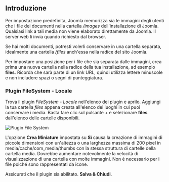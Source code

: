<!-- Filename: J6.x:Media_File_Locations / Display title: Posizioni dei File Multimediali -->

## Introduzione

Per impostazione predefinita, Joomla memorizza sia le immagini degli utenti che i file dei documenti nella cartella */images* dell'installazione di Joomla. Qualsiasi link a tali media non viene elaborato direttamente da Joomla. Il server web li invia quando richiesto dal browser.

Se hai molti documenti, potresti volerli conservare in una cartella separata, idealmente una cartella */files* anch'essa nella radice del sito Joomla.

Per impostare una posizione per i file che sia separata dalle immagini, crea prima una nuova cartella nella radice della tua installazione, ad esempio **files**. Ricorda che sarà parte di un link URL, quindi utilizza lettere minuscole e non includere spazi o segni di punteggiatura.

### Plugin FileSystem - Locale

Trova il plugin *FileSystem - Locale* nell'elenco dei plugin e aprilo. Aggiungi la tua cartella *files* appena creata all'elenco dei luoghi in cui puoi conservare i media. Basta fare clic sul pulsante + e selezionare **files** dall'elenco delle cartelle disponibili.

![Plugin File System](../../../en/images/plugins/plugin-group-file-system-local.png)

L'opzione **Crea Miniature** impostata su **Sì** causa la creazione di immagini di piccole dimensioni con un'altezza o una larghezza massima di 200 pixel in media/cache/com_media/thumbs con la stessa struttura di cartelle della cartella media. Dovrebbe aumentare notevolmente la velocità di visualizzazione di una cartella con molte immagini. Non è necessario per i file poiché sono rappresentati da icone.

Assicurati che il plugin sia abilitato. **Salva & Chiudi**.

